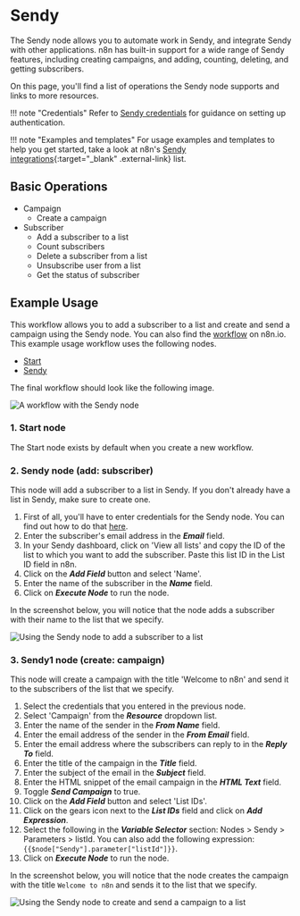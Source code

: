 # Sendy

The Sendy node allows you to automate work in Sendy, and integrate Sendy with other applications. n8n has built-in support for a wide range of Sendy features, including creating campaigns, and adding, counting, deleting, and getting subscribers.

On this page, you'll find a list of operations the Sendy node supports and links to more resources.

!!! note "Credentials"
    Refer to [Sendy credentials](https://docs.n8n.io/integrations/builtin/credentials/sendy/) for guidance on setting up authentication. 

!!! note "Examples and templates"
    For usage examples and templates to help you get started, take a look at n8n's [Sendy integrations](https://n8n.io/integrations/sendy/){:target="_blank" .external-link} list.


## Basic Operations

* Campaign
    * Create a campaign
* Subscriber
    * Add a subscriber to a list
    * Count subscribers
    * Delete a subscriber from a list
    * Unsubscribe user from a list
    * Get the status of subscriber

## Example Usage

This workflow allows you to add a subscriber to a list and create and send a campaign using the Sendy node. You can also find the [workflow](https://n8n.io/workflows/727) on n8n.io. This example usage workflow uses the following nodes.
- [Start](/integrations/builtin/core-nodes/n8n-nodes-base.start/)
- [Sendy]()

The final workflow should look like the following image.

![A workflow with the Sendy node](/_images/integrations/builtin/app-nodes/sendy/workflow.png)

### 1. Start node

The Start node exists by default when you create a new workflow.


### 2. Sendy node (add: subscriber)

This node will add a subscriber to a list in Sendy. If you don't already have a list in Sendy, make sure to create one.

1. First of all, you'll have to enter credentials for the Sendy node. You can find out how to do that [here](/integrations/builtin/credentials/sendy/).
2. Enter the subscriber's email address in the ***Email*** field.
3. In your Sendy dashboard, click on 'View all lists' and copy the ID of the list to which you want to add the subscriber. Paste this list ID in the List ID field in n8n.
4. Click on the ***Add Field*** button and select 'Name'.
5. Enter the name of the subscriber in the ***Name*** field.
6. Click on ***Execute Node*** to run the node.

In the screenshot below, you will notice that the node adds a subscriber with their name to the list that we specify.

![Using the Sendy node to add a subscriber to a list](/_images/integrations/builtin/app-nodes/sendy/sendy_node.png)

### 3. Sendy1 node (create: campaign)

This node will create a campaign with the title 'Welcome to n8n' and send it to the subscribers of the list that we specify.

1. Select the credentials that you entered in the previous node.
2. Select 'Campaign' from the ***Resource*** dropdown list.
3. Enter the name of the sender in the ***From Name*** field.
4. Enter the email address of the sender in the ***From Email*** field.
5. Enter the email address where the subscribers can reply to in the ***Reply To*** field.
6. Enter the title of the campaign in the ***Title*** field.
7. Enter the subject of the email in the ***Subject*** field.
8. Enter the HTML snippet of the email campaign in the ***HTML Text*** field.
9. Toggle ***Send Campaign*** to true.
10. Click on the ***Add Field*** button and select 'List IDs'.
11. Click on the gears icon next to the ***List IDs*** field and click on ***Add Expression***.
12. Select the following in the ***Variable Selector*** section: Nodes > Sendy > Parameters > listId. You can also add the following expression: `{{$node["Sendy"].parameter["listId"]}}`.
13. Click on ***Execute Node*** to run the node.

In the screenshot below, you will notice that the node creates the campaign with the title `Welcome to n8n` and sends it to the list that we specify.

![Using the Sendy node to create and send a campaign to a list](/_images/integrations/builtin/app-nodes/sendy/sendy1_node.png)
